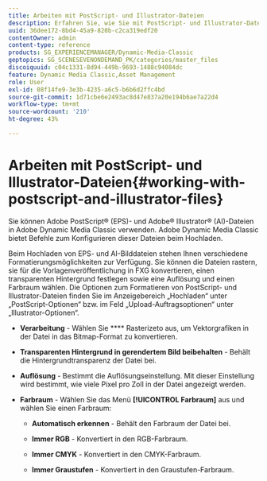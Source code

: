 ```yaml
---
title: Arbeiten mit PostScript- und Illustrator-Dateien
description: Erfahren Sie, wie Sie mit PostScript- und Illustrator-Dateien arbeiten.
uuid: 36dee172-8bd4-45a9-820b-c2ca319edf20
contentOwner: admin
content-type: reference
products: SG_EXPERIENCEMANAGER/Dynamic-Media-Classic
geptopics: SG_SCENESEVENONDEMAND_PK/categories/master_files
discoiquuid: c04c1331-8d94-449b-9693-1488c94084dc
feature: Dynamic Media Classic,Asset Management
role: User
exl-id: 08f14fe9-3e3b-4235-a6c5-b6b6d2ffc4bd
source-git-commit: 1d71cbe6e2493ac8d47e837a20e194b6ae7a22d4
workflow-type: tm+mt
source-wordcount: '210'
ht-degree: 43%

---
```


# Arbeiten mit PostScript- und Illustrator-Dateien{#working-with-postscript-and-illustrator-files}

Sie können Adobe PostScript® (EPS)- und Adobe® Illustrator® (AI)-Dateien in Adobe Dynamic Media Classic verwenden. Adobe Dynamic Media Classic bietet Befehle zum Konfigurieren dieser Dateien beim Hochladen.

Beim Hochladen von EPS- und AI-Bilddateien stehen Ihnen verschiedene Formatierungsmöglichkeiten zur Verfügung. Sie können die Dateien rastern, sie für die Vorlagenveröffentlichung in FXG konvertieren, einen transparenten Hintergrund festlegen sowie eine Auflösung und einen Farbraum wählen. Die Optionen zum Formatieren von PostScript- und Illustrator-Dateien finden Sie im Anzeigebereich „Hochladen“ unter „PostScript-Optionen“ bzw. im Feld „Upload-Auftragsoptionen“ unter „Illustrator-Optionen“.

* **Verarbeitung**  - Wählen Sie  **** Rasterizeto aus, um Vektorgrafiken in der Datei in das Bitmap-Format zu konvertieren.

* **Transparenten Hintergrund in gerendertem Bild beibehalten**  - Behält die Hintergrundtransparenz der Datei bei.

* **Auflösung**  - Bestimmt die Auflösungseinstellung. Mit dieser Einstellung wird bestimmt, wie viele Pixel pro Zoll in der Datei angezeigt werden.

* **Farbraum**  - Wählen Sie das Menü  **[!UICONTROL Farbraum]** aus und wählen Sie einen Farbraum:

   * **Automatisch erkennen**  - Behält den Farbraum der Datei bei.

   * **Immer RGB**  - Konvertiert in den RGB-Farbraum.

   * **Immer CMYK**  - Konvertiert in den CMYK-Farbraum.

   * **Immer Graustufen**  - Konvertiert in den Graustufen-Farbraum.

